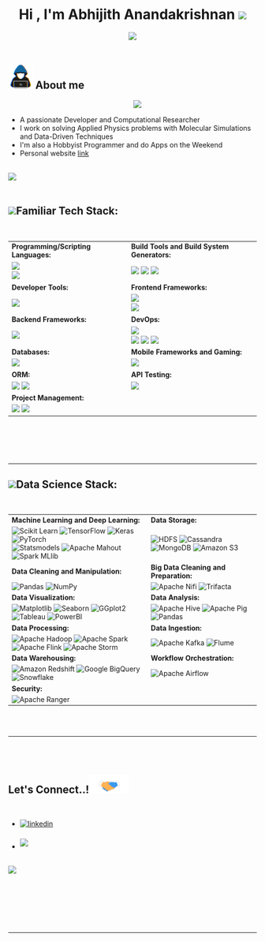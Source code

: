<h1 align="center"><b>Hi , I'm Abhijith Anandakrishnan </b><img src="https://media.giphy.com/media/hvRJCLFzcasrR4ia7z/giphy.gif" width="35"></h1>
<!--  -->
<div align="center">
  <a href="https://github.com/DenverCoder1/readme-typing-svg"><img src="https://readme-typing-svg.herokuapp.com?font=Time+New+Roman&color=cyan&size=25&center=true&vCenter=true&width=600&height=100&lines=Namaste+...&hearts;++;I'm+a+Developer;and+Computational+Scientist;Love+to+learn+new+stuffs..<3"></a>
</div>


<br>



	
## <picture><img src = "https://github.com/0xAbdulKhalid/0xAbdulKhalid/raw/main/assets/mdImages/about_me.gif" width = 50px></picture> **About me**

<picture> <img align="right" src="https://i.giphy.com/media/CrFLL3CnRpw5ddlBMm/giphy.webp" width = 250px></picture>

<br>

- A passionate Developer and Computational Researcher
- I work on solving Applied Physics problems with Molecular Simulations and Data-Driven Techniques
- I'm also a Hobbyist Programmer and do Apps on the Weekend
- Personal website [link](https://www.abhijithanandan.com)
<br><br>

<img src="https://user-images.githubusercontent.com/73097560/115834477-dbab4500-a447-11eb-908a-139a6edaec5c.gif"><br><br>



## <img src="https://media2.giphy.com/media/QssGEmpkyEOhBCb7e1/giphy.gif?cid=ecf05e47a0n3gi1bfqntqmob8g9aid1oyj2wr3ds3mg700bl&rid=giphy.gif" width ="25"><b>Familiar Tech Stack:</b>
<br>

<!-- Tech stack using html table -->
<div align="center"><table border="0">
<p align="center">
<tbody>
  <tr>
    <td><strong>Programming/Scripting Languages:</strong></td>
    <td><strong>Build Tools and Build System Generators:</strong></td>
  </tr>
  <tr>
    <td><img src="https://skillicons.dev/icons?i=c,cpp,rust,py,php,js" /><br>
    <img src="https://skillicons.dev/icons?i=bash,dart,kotlin" /></td>
    	<td><img src="https://skillicons.dev/icons?i=make,cmake,gradle"/>
    	<img src="https://skillicons.dev/icons?i=webpack"/>	
	<img src="https://cdn.jsdelivr.net/gh/devicons/devicon/icons/npm/npm-original-wordmark.svg" width="50em"/></td>
  </tr>
  <tr>
    <td><strong>Developer Tools:</strong></td>
    <td><strong>Frontend Frameworks:</strong></td>
  </tr>
  <tr>
    <td><img src="https://skillicons.dev/icons?i=vscode,neovim,git,linux,idea,androidstudio"/></td> 	
    <td><img src="https://skillicons.dev/icons?i=html,css,sass,materialui,tailwind,angular"/><br>
    <img src="https://skillicons.dev/icons?i=react,redux,threejs,nextjs"/></td>
  </tr>
  <tr>
    <td><strong>Backend Frameworks:</strong></td>
    <td><strong>DevOps:</strong></td>
  </tr>
  <tr>
    	<td><img src="https://skillicons.dev/icons?i=express,django,flask,nodejs,laravel,fastapi"/></td>
    	<td><img src="https://skillicons.dev/icons?i=docker,kubernetes,jenkins,githubactions,gitlab,nginx"/><br>
        <img src="https://cdn.jsdelivr.net/gh/devicons/devicon/icons/apache/apache-original.svg" width="50em"/>
	<img src="https://skillicons.dev/icons?i=aws,gcp,azure"/>
	<img src="https://cdn.jsdelivr.net/gh/devicons/devicon/icons/digitalocean/digitalocean-original.svg" width="50em" /></td>
  </tr>
  <tr>
    <td><strong>Databases:</strong></td>
    <td><strong>Mobile Frameworks and Gaming:</strong></td>
  </tr>
  <tr>
    	<td><img src="https://skillicons.dev/icons?i=mongodb,postgres,mysql,sqlite,redis"/></td>
    	<td><img src="https://skillicons.dev/icons?i=flutter,unity,blender"/></td>
  </tr>
  <tr>
    <td><strong>ORM:</strong></td>
    <td><strong>API Testing:</strong></td>
  </tr>
  <tr>
    	<td>
        <img src="https://skillicons.dev/icons?i=sequelize"/>
        <img src="https://cdn.jsdelivr.net/gh/devicons/devicon/icons/sqlalchemy/sqlalchemy-original.svg" width=50em />
      </td>
    	<td ><img src="https://skillicons.dev/icons?i=postman"/></td>
  </tr>
  <tr>
    <td><strong>Project Management:</strong></td>
  </tr>
  <tr>
    	<td text-align="center">
              <img src="https://cdn.jsdelivr.net/gh/devicons/devicon/icons/slack/slack-original.svg" width=50em/>
              <img src="https://cdn.jsdelivr.net/gh/devicons/devicon/icons/jira/jira-original.svg" width=50em/>
            </td>
  </tr>
</tbody>
</p>
</table></div>

<br>
<br>

<br>
<br>

-----

## <img src="https://media2.giphy.com/media/QssGEmpkyEOhBCb7e1/giphy.gif?cid=ecf05e47a0n3gi1bfqntqmob8g9aid1oyj2wr3ds3mg700bl&rid=giphy.gif" width ="25"><b>Data Science Stack:</b>
<br>

<!-- Data stack using html table -->

<div><table>
<!-- Align text to center for table -->
<p align="center">
<tbody>
  <tr>
    <td><strong>Machine Learning and Deep Learning:</strong></td>
    <td><strong> Data Storage:</strong></td>
  </tr>
  <tr>
    <td><img alt="Scikit Learn" src="https://img.shields.io/badge/Scikit_Learn-F7931E?style=for-the-badge&logo=scikit-learn&logoColor=white" />
    <img alt="TensorFlow" src="https://img.shields.io/badge/TensorFlow-FF6F00?style=for-the-badge&logo=tensorflow&logoColor=white" />
    <img alt="Keras" src="https://img.shields.io/badge/Keras-D00000?style=for-the-badge&logo=keras&logoColor=white" />
    <img alt="PyTorch" src="https://img.shields.io/badge/PyTorch-EE4C2C?style=for-the-badge&logo=pytorch&logoColor=white" /><br>
    <img alt="Statsmodels" src="https://img.shields.io/badge/Statsmodels-1F3E5A?style=for-the-badge&logo=statsmodels&logoColor=white" />
    <img alt="Apache Mahout" src="https://img.shields.io/badge/Apache_Mahout-EC552F?style=for-the-badge&logo=apachemahout&logoColor=white" />
    <img alt="Spark MLlib" src="https://img.shields.io/badge/Spark_MLlib-E25A1C?style=for-the-badge&logo=apachespark&logoColor=whit" /></td>
    <td><img alt="HDFS" src="https://img.shields.io/badge/HDFS-0A0C0D?style=for-the-badge&logo=apachehadoop&logoColor=%2366CCFF" />
    <img alt="Cassandra" src="https://img.shields.io/badge/Cassandra-b13c12?style=for-the-badge&logo=apachecassandra&logoColor=%231287B1" />
    <img alt="MongoDB" src="https://img.shields.io/badge/MongoDB-4EA94B?style=for-the-badge&logo=mongodb&logoColor=white" />
    <img alt="Amazon S3" src="https://img.shields.io/badge/Amazon_S3-FF9900?style=for-the-badge&logo=amazonaws&logoColor=white" ></td>
  </tr>
  <tr>
    <td><strong>Data Cleaning and Manipulation:</strong></td>
    <td><strong>Big Data Cleaning and Preparation:</strong></td>
  </tr>
  <tr>
    <td><img alt="Pandas" src="https://img.shields.io/badge/Pandas-150458?style=for-the-badge&logo=pandas&logoColor=white" />
            <img alt="NumPy" src="https://img.shields.io/badge/NumPy-013243?style=for-the-badge&logo=numpy&logoColor=white" /></td>
    <td><img alt="Apache Nifi" src="https://img.shields.io/badge/Apache_Nifi-0A7B83?style=for-the-badge&logo=apachenifi&logoColor=white" />
            <img alt="Trifacta" src="https://img.shields.io/badge/Trifacta-D53939?style=for-the-badge&logo=trifacta&logoColor=white" /></td>
  </tr>
  <tr>
    <td><strong>Data Visualization:</strong></td>
    <td><strong>Data Analysis:</strong></td>
  </tr>
  <tr>
    <td><img alt="Matplotlib" src="https://img.shields.io/badge/Matplotlib-11557C?style=for-the-badge&logo=matplotlib&logoColor=white" />
    <img alt="Seaborn" src="https://img.shields.io/badge/Seaborn-8A2BE2?style=for-the-badge&logo=seaborn&logoColor=white" />
    <img alt="GGplot2" src="https://img.shields.io/badge/GGplot2-FF4785?style=for-the-badge&logo=ggplot2&logoColor=white" />
    <img alt="Tableau" src="https://img.shields.io/badge/Tableau-E97627?style=for-the-badge&logo=tableau&logoColor=white" />
    <img alt="PowerBI" src="https://img.shields.io/badge/PowerBI-F2C811?style=for-the-badge&logo=powerbi&logoColor=black" /></td>
    <td><img alt="Apache Hive" src="https://img.shields.io/badge/Apache_Hive-FDEE21?style=for-the-badge&logo=apachehive&logoColor=black" />
    <img alt="Apache Pig" src="https://img.shields.io/badge/Apache_Pig-FC4B6C?style=for-the-badge&logo=apachepig&logoColor=white" />
    <img alt="Pandas" src="https://img.shields.io/badge/Pandas-150458?style=for-the-badge&logo=pandas&logoColor=white" /></td>
  </tr>
  <tr>
    <td><strong> Data Processing:</strong></td>
    <td><strong>Data Ingestion:</strong></td>
  </tr>
  <tr>
    <td><img alt="Apache Hadoop" src="https://img.shields.io/badge/Apache_Hadoop-0A0C0D?style=for-the-badge&logo=apachehadoop&logoColor=%2366CCFF" />
    <img alt="Apache Spark" src="https://img.shields.io/badge/Apache_Spark-E25A1C?style=for-the-badge&logo=apachespark&logoColor=white" />
    <img alt="Apache Flink" src="https://img.shields.io/badge/Apache_Flink-E6526F?style=for-the-badge&logo=apacheflink&logoColor=white" />
    <img alt="Apache Storm" src="https://img.shields.io/badge/Apache_Storm-5C2D91?style=for-the-badge&logo=apachestorm&logoColor=white" /></td>
    <td><img alt="Apache Kafka" src="https://img.shields.io/badge/Apache_Kafka-231F20?style=for-the-badge&logo=apachekafka&logoColor=white" />
    <img alt="Flume" src="https://img.shields.io/badge/Flume-0E76A8?style=for-the-badge&logo=flume&logoColor=white" /</td>
  </tr>
  <tr>
    <td><strong> Data Warehousing:</strong></td>
    <td><strong>Workflow Orchestration:</strong></td>
  </tr>
  <tr>
    <td><img alt="Amazon Redshift" src="https://img.shields.io/badge/Amazon_Redshift-FF9900?style=for-the-badge&logo=amazonaws&logoColor=white" />
    <img alt="Google BigQuery" src="https://img.shields.io/badge/Google_BigQuery-4285F4?style=for-the-badge&logo=googlecloud&logoColor=white" />
    <img alt="Snowflake" src="https://img.shields.io/badge/Snowflake-29B5E8?style=for-the-badge&logo=snowflake&logoColor=white" /></td>
    <td><img alt="Apache Airflow" src="https://img.shields.io/badge/Apache_Airflow-017CEE?style=for-the-badge&logo=apacheairflow&logoColor=white" /></td>
  </tr>
  <tr>
    <td><strong>Security:</strong></td>
  </tr>
  <tr>
    <td><img alt="Apache Ranger" src="https://img.shields.io/badge/Apache_Ranger-2D6B22?style=for-the-badge&logo=apacheranger&logoColor=white" /></td>
  </tr>
</tbody>
</table></div>
</p>

<!-- Tech Stack using html list -->

<!-- <p align="center"> -->
<!-- 	 -->
<!-- - **Programming/Scripting Languages**: -->

<!-- <div align="center"> -->
<!--     	<img src="https://skillicons.dev/icons?i=c,cpp,rust,py,php,js,bash,dart,kotlin" /> -->
<!-- </div> -->

<!-- <br> -->

<!-- - **Build Tools and Build System Generators**: -->

<!-- <div align="center"> -->
<!--     	<img src="https://skillicons.dev/icons?i=make,cmake,gradle"/> -->
<!--     	<img src="https://skillicons.dev/icons?i=webpack"/>	 -->
<!-- 	<img src="https://cdn.jsdelivr.net/gh/devicons/devicon/icons/npm/npm-original-wordmark.svg" width="50em"/> -->
<!-- </div> -->

<!-- <br> -->
<!--      -->
<!-- - **Developer Tools**: -->

<!-- <div align="center"> -->
<!--     	<img src="https://skillicons.dev/icons?i=vscode,neovim,git,linux,idea,androidstudio"/> -->
<!-- </div> -->

<!-- <br> -->

<!-- - **Frontend Frameworks**: -->

<!-- <div align="center"> -->
<!--     	<img src="https://skillicons.dev/icons?i=html,css,sass,materialui,tailwind,angular,react,redux,threejs,nextjs"/> -->
<!-- </div> -->

<!-- <br> -->

<!-- - **Backend Frameworks**: -->

<!-- <div align="center"> -->
<!--     	<img src="https://skillicons.dev/icons?i=express,django,flask,nodejs,laravel,fastapi"/> -->
<!-- </div> -->

<!-- <br> -->


<!-- - **DevOps**: -->

<!-- <div align="center"> -->
<!--     	<img src="https://skillicons.dev/icons?i=docker,kubernetes,jenkins,githubactions,gitlab,nginx"/> -->
<!--         <img src="https://cdn.jsdelivr.net/gh/devicons/devicon/icons/apache/apache-original.svg" width="50em"/> -->
<!-- 	<img src="https://skillicons.dev/icons?i=aws,gcp,azure"/> -->
<!-- 	<img src="https://cdn.jsdelivr.net/gh/devicons/devicon/icons/digitalocean/digitalocean-original.svg" width="50em" /> -->
<!-- </div> -->

<!-- <br> -->


<!-- - **Databases**: -->

<!-- <div align="center"> -->
<!--     	<img src="https://skillicons.dev/icons?i=mongodb,postgres,mysql,sqlite,redis"/> -->
<!-- </div> -->

<!-- <br> -->


<!-- - **Mobile Frameworks and Gaming**: -->

<!-- <div align="center"> -->
<!--     	<img src="https://skillicons.dev/icons?i=flutter,unity,blender"/> -->
<!-- </div> -->

<!-- <br> -->


<!-- - **ORM**: -->

<!-- <div align="center"> -->
<!--     	<img src="https://skillicons.dev/icons?i=sequelize"/> -->
<!--     	<img src="https://cdn.jsdelivr.net/gh/devicons/devicon/icons/sqlalchemy/sqlalchemy-original.svg" width=50em /> -->
<!-- </div> -->

<!-- <br> -->


<!-- - **API Testing**: -->

<!-- <div align="center"> -->
<!--     	<img src="https://skillicons.dev/icons?i=postman"/> -->
<!-- </div> -->

<!-- <br> -->

<!-- - **Project Management**: -->

<!-- <div align="center"> -->
<!--     	<img src="https://cdn.jsdelivr.net/gh/devicons/devicon/icons/slack/slack-original.svg" width=50em/> -->
<!-- 	<img src="https://cdn.jsdelivr.net/gh/devicons/devicon/icons/jira/jira-original.svg" width=50em/>           -->
<!-- </div> -->

<!-- <br> -->

<!-- </p> -->





<!-- Dats Stack using markdown table -->

<!-- |Data Cleaning and Manipulation:|Big Data Cleaning and Preparation:| -->
<!-- |:-----------:|:-----------:| -->
<!-- |![Pandas](https://img.shields.io/badge/Pandas-150458?style=for-the-badge&logo=pandas&logoColor=white) ![NumPy](https://img.shields.io/badge/NumPy-013243?style=for-the-badge&logo=numpy&logoColor=white)|![Apache Nifi](https://img.shields.io/badge/Apache_Nifi-0A7B83?style=for-the-badge&logo=apachenifi&logoColor=white) ![Trifacta](https://img.shields.io/badge/Trifacta-D53939?style=for-the-badge&logo=trifacta&logoColor=white)| -->

<!-- |Data Visualization:|Data Analysis:| -->
<!-- |:-----------:|:-----------:| -->
<!-- |![Matplotlib](https://img.shields.io/badge/Matplotlib-11557C?style=for-the-badge&logo=matplotlib&logoColor=white) ![Seaborn](https://img.shields.io/badge/Seaborn-8A2BE2?style=for-the-badge&logo=seaborn&logoColor=white) ![GGplot2](https://img.shields.io/badge/GGplot2-FF4785?style=for-the-badge&logo=ggplot2&logoColor=white) ![Tableau](https://img.shields.io/badge/Tableau-E97627?style=for-the-badge&logo=tableau&logoColor=white) ![PowerBI](https://img.shields.io/badge/PowerBI-F2C811?style=for-the-badge&logo=powerbi&logoColor=black) | ![Apache Hive](https://img.shields.io/badge/Apache_Hive-FDEE21?style=for-the-badge&logo=apachehive&logoColor=black) ![Apache Pig](https://img.shields.io/badge/Apache_Pig-FC4B6C?style=for-the-badge&logo=apachepig&logoColor=white) ![Pandas](https://img.shields.io/badge/Pandas-150458?style=for-the-badge&logo=pandas&logoColor=white) | -->

<!-- |Machine Learning and Deep Learning:|Data Storage:| -->
<!-- |:-----------:|:-----------:| -->
<!-- |![Scikit Learn](https://img.shields.io/badge/Scikit_Learn-F7931E?style=for-the-badge&logo=scikit-learn&logoColor=white) ![TensorFlow](https://img.shields.io/badge/TensorFlow-FF6F00?style=for-the-badge&logo=tensorflow&logoColor=white) ![Keras](https://img.shields.io/badge/Keras-D00000?style=for-the-badge&logo=keras&logoColor=white) ![PyTorch](https://img.shields.io/badge/PyTorch-EE4C2C?style=for-the-badge&logo=pytorch&logoColor=white) ![Statsmodels](https://img.shields.io/badge/Statsmodels-1F3E5A?style=for-the-badge&logo=statsmodels&logoColor=white) ![Apache Mahout](https://img.shields.io/badge/Apache_Mahout-EC552F?style=for-the-badge&logo=apachemahout&logoColor=white) ![Spark MLlib](https://img.shields.io/badge/Spark_MLlib-E25A1C?style=for-the-badge&logo=apachespark&logoColor=white)| ![HDFS](https://img.shields.io/badge/HDFS-0A0C0D?style=for-the-badge&logo=apachehadoop&logoColor=%2366CCFF) ![Cassandra](https://img.shields.io/badge/Cassandra-b13c12?style=for-the-badge&logo=apachecassandra&logoColor=%231287B1) ![MongoDB](https://img.shields.io/badge/MongoDB-4EA94B?style=for-the-badge&logo=mongodb&logoColor=white) ![Amazon S3](https://img.shields.io/badge/Amazon_S3-FF9900?style=for-the-badge&logo=amazonaws&logoColor=white)| -->

<!-- |Data Processing:|Data Ingestion:| -->
<!-- |:-----------:|:-----------:| -->
<!-- |![Apache Hadoop](https://img.shields.io/badge/Apache_Hadoop-0A0C0D?style=for-the-badge&logo=apachehadoop&logoColor=%2366CCFF) ![Apache Spark](https://img.shields.io/badge/Apache_Spark-E25A1C?style=for-the-badge&logo=apachespark&logoColor=white) ![Apache Flink](https://img.shields.io/badge/Apache_Flink-E6526F?style=for-the-badge&logo=apacheflink&logoColor=white) ![Apache Storm](https://img.shields.io/badge/Apache_Storm-5C2D91?style=for-the-badge&logo=apachestorm&logoColor=white)| ![Apache Kafka](https://img.shields.io/badge/Apache_Kafka-231F20?style=for-the-badge&logo=apachekafka&logoColor=white) ![Flume](https://img.shields.io/badge/Flume-0E76A8?style=for-the-badge&logo=flume&logoColor=white)| -->

<!-- |Data Warehousing:|Workflow Orchestration:| -->
<!-- |:-----------:|:-----------:| -->
<!-- |![Amazon Redshift](https://img.shields.io/badge/Amazon_Redshift-FF9900?style=for-the-badge&logo=amazonaws&logoColor=white) ![Google BigQuery](https://img.shields.io/badge/Google_BigQuery-4285F4?style=for-the-badge&logo=googlecloud&logoColor=white) ![Snowflake](https://img.shields.io/badge/Snowflake-29B5E8?style=for-the-badge&logo=snowflake&logoColor=white)| ![Apache Airflow](https://img.shields.io/badge/Apache_Airflow-017CEE?style=for-the-badge&logo=apacheairflow&logoColor=white)| -->

<!-- |Security:| -->
<!-- |:-----------:| -->
<!-- |![Apache Ranger](https://img.shields.io/badge/Apache_Ranger-2D6B22?style=for-the-badge&logo=apacheranger&logoColor=white)| -->


<!-- Using html list -->

<!-- **Data Cleaning and Manipulation:** -->

<!-- <img alt="Pandas" src="https://img.shields.io/badge/Pandas-150458?style=for-the-badge&logo=pandas&logoColor=white" /> -->
<!-- <img alt="NumPy" src="https://img.shields.io/badge/NumPy-013243?style=for-the-badge&logo=numpy&logoColor=white" /> -->

<!-- **Big Data Cleaning and Preparation:** -->

<!-- <img alt="Apache Nifi" src="https://img.shields.io/badge/Apache_Nifi-0A7B83?style=for-the-badge&logo=apachenifi&logoColor=white" /> -->
<!-- <img alt="Trifacta" src="https://img.shields.io/badge/Trifacta-D53939?style=for-the-badge&logo=trifacta&logoColor=white" /> -->

<!-- **Data Visualization:** -->

<!-- <img alt="Matplotlib" src="https://img.shields.io/badge/Matplotlib-11557C?style=for-the-badge&logo=matplotlib&logoColor=white" /> -->
<!-- <img alt="Seaborn" src="https://img.shields.io/badge/Seaborn-8A2BE2?style=for-the-badge&logo=seaborn&logoColor=white" /> -->
<!-- <img alt="GGplot2" src="https://img.shields.io/badge/GGplot2-FF4785?style=for-the-badge&logo=ggplot2&logoColor=white" /> -->
<!-- <img alt="Tableau" src="https://img.shields.io/badge/Tableau-E97627?style=for-the-badge&logo=tableau&logoColor=white" /> -->
<!-- <img alt="PowerBI" src="https://img.shields.io/badge/PowerBI-F2C811?style=for-the-badge&logo=powerbi&logoColor=black" /> -->

<!-- **Data Analysis:** -->

<!-- <img alt="Apache Hive" src="https://img.shields.io/badge/Apache_Hive-FDEE21?style=for-the-badge&logo=apachehive&logoColor=black" /> -->
<!-- <img alt="Apache Pig" src="https://img.shields.io/badge/Apache_Pig-FC4B6C?style=for-the-badge&logo=apachepig&logoColor=white" /> -->
<!-- <img alt="Pandas" src="https://img.shields.io/badge/Pandas-150458?style=for-the-badge&logo=pandas&logoColor=white" /> -->

<!-- **Machine Learning and Deep Learning:** -->

<!-- <img alt="Scikit Learn" src="https://img.shields.io/badge/Scikit_Learn-F7931E?style=for-the-badge&logo=scikit-learn&logoColor=white" /> -->
<!-- <img alt="TensorFlow" src="https://img.shields.io/badge/TensorFlow-FF6F00?style=for-the-badge&logo=tensorflow&logoColor=white" /> -->
<!-- <img alt="Keras" src="https://img.shields.io/badge/Keras-D00000?style=for-the-badge&logo=keras&logoColor=white" /> -->
<!-- <img alt="PyTorch" src="https://img.shields.io/badge/PyTorch-EE4C2C?style=for-the-badge&logo=pytorch&logoColor=white" /> -->
<!-- <img alt="Statsmodels" src="https://img.shields.io/badge/Statsmodels-1F3E5A?style=for-the-badge&logo=statsmodels&logoColor=white" /> -->
<!-- <img alt="Apache Mahout" src="https://img.shields.io/badge/Apache_Mahout-EC552F?style=for-the-badge&logo=apachemahout&logoColor=white" /> -->
<!-- <img alt="Spark MLlib" src="https://img.shields.io/badge/Spark_MLlib-E25A1C?style=for-the-badge&logo=apachespark&logoColor=white" /> -->

<!-- **Data Storage:** -->

<!-- <img alt="HDFS" src="https://img.shields.io/badge/HDFS-0A0C0D?style=for-the-badge&logo=apachehadoop&logoColor=%2366CCFF" /> -->
<!-- <img alt="Cassandra" src="https://img.shields.io/badge/Cassandra-b13c12?style=for-the-badge&logo=apachecassandra&logoColor=%231287B1" /> -->
<!-- <img alt="MongoDB" src="https://img.shields.io/badge/MongoDB-4EA94B?style=for-the-badge&logo=mongodb&logoColor=white" /> -->
<!-- <img alt="Amazon S3" src="https://img.shields.io/badge/Amazon_S3-FF9900?style=for-the-badge&logo=amazonaws&logoColor=white" /> -->

<!-- **Data Processing:** -->

<!-- <img alt="Apache Hadoop" src="https://img.shields.io/badge/Apache_Hadoop-0A0C0D?style=for-the-badge&logo=apachehadoop&logoColor=%2366CCFF" /> -->
<!-- <img alt="Apache Spark" src="https://img.shields.io/badge/Apache_Spark-E25A1C?style=for-the-badge&logo=apachespark&logoColor=white" /> -->
<!-- <img alt="Apache Flink" src="https://img.shields.io/badge/Apache_Flink-E6526F?style=for-the-badge&logo=apacheflink&logoColor=white" /> -->
<!-- <img alt="Apache Storm" src="https://img.shields.io/badge/Apache_Storm-5C2D91?style=for-the-badge&logo=apachestorm&logoColor=white" /> -->

<!-- **Data Ingestion:** -->

<!-- <img alt="Apache Kafka" src="https://img.shields.io/badge/Apache_Kafka-231F20?style=for-the-badge&logo=apachekafka&logoColor=white" /> -->
<!-- <img alt="Flume" src="https://img.shields.io/badge/Flume-0E76A8?style=for-the-badge&logo=flume&logoColor=white" /> -->

<!-- **Data Warehousing:** -->

<!-- <img alt="Amazon Redshift" src="https://img.shields.io/badge/Amazon_Redshift-FF9900?style=for-the-badge&logo=amazonaws&logoColor=white" /> -->
<!-- <img alt="Google BigQuery" src="https://img.shields.io/badge/Google_BigQuery-4285F4?style=for-the-badge&logo=googlecloud&logoColor=white" /> -->
<!-- <img alt="Snowflake" src="https://img.shields.io/badge/Snowflake-29B5E8?style=for-the-badge&logo=snowflake&logoColor=white" /> -->

<!-- **Workflow Orchestration:** -->

<!-- <img alt="Apache Airflow" src="https://img.shields.io/badge/Apache_Airflow-017CEE?style=for-the-badge&logo=apacheairflow&logoColor=white" /> -->

<!-- **Security:** -->

<!-- <img alt="Apache Ranger" src="https://img.shields.io/badge/Apache_Ranger-2D6B22?style=for-the-badge&logo=apacheranger&logoColor=white" /> -->


<!-- Using markdown list -->

<!-- - **Data Cleaning and Manipulation:** -->

<!--   ![Pandas](https://img.shields.io/badge/Pandas-150458?style=for-the-badge&logo=pandas&logoColor=white) -->
<!--   ![NumPy](https://img.shields.io/badge/NumPy-013243?style=for-the-badge&logo=numpy&logoColor=white) -->
<!--    -->
<!-- - **Big Data Cleaning and Preparation:** -->

<!--   ![Apache Nifi](https://img.shields.io/badge/Apache_Nifi-0A7B83?style=for-the-badge&logo=apachenifi&logoColor=white) -->
<!--   ![Trifacta](https://img.shields.io/badge/Trifacta-D53939?style=for-the-badge&logo=trifacta&logoColor=white) -->

<!-- - **Data Visualization:** -->

<!--   ![Matplotlib](https://img.shields.io/badge/Matplotlib-11557C?style=for-the-badge&logo=matplotlib&logoColor=white) -->
<!--   ![Seaborn](https://img.shields.io/badge/Seaborn-8A2BE2?style=for-the-badge&logo=seaborn&logoColor=white) -->
<!--   ![GGplot2](https://img.shields.io/badge/GGplot2-FF4785?style=for-the-badge&logo=ggplot2&logoColor=white) -->
<!--   ![Tableau](https://img.shields.io/badge/Tableau-E97627?style=for-the-badge&logo=tableau&logoColor=white) -->
<!--   ![PowerBI](https://img.shields.io/badge/PowerBI-F2C811?style=for-the-badge&logo=powerbi&logoColor=black) -->

<!--    -->
<!-- - **Data Analysis:** -->

<!--   ![Apache Hive](https://img.shields.io/badge/Apache_Hive-FDEE21?style=for-the-badge&logo=apachehive&logoColor=black) -->
<!--   ![Apache Pig](https://img.shields.io/badge/Apache_Pig-FC4B6C?style=for-the-badge&logo=apachepig&logoColor=white) -->
<!--   ![Pandas](https://img.shields.io/badge/Pandas-150458?style=for-the-badge&logo=pandas&logoColor=white) -->

<!-- - **Machine Learning and Deep Learning:** -->

<!--   ![Scikit Learn](https://img.shields.io/badge/Scikit_Learn-F7931E?style=for-the-badge&logo=scikit-learn&logoColor=white) -->
<!--   ![TensorFlow](https://img.shields.io/badge/TensorFlow-FF6F00?style=for-the-badge&logo=tensorflow&logoColor=white) -->
<!--   ![Keras](https://img.shields.io/badge/Keras-D00000?style=for-the-badge&logo=keras&logoColor=white) -->
<!--   ![PyTorch](https://img.shields.io/badge/PyTorch-EE4C2C?style=for-the-badge&logo=pytorch&logoColor=white) -->
<!--   ![Statsmodels](https://img.shields.io/badge/Statsmodels-1F3E5A?style=for-the-badge&logo=statsmodels&logoColor=white) -->
<!--   ![Apache Mahout](https://img.shields.io/badge/Apache_Mahout-EC552F?style=for-the-badge&logo=apachemahout&logoColor=white) -->
<!--   ![Spark MLlib](https://img.shields.io/badge/Spark_MLlib-E25A1C?style=for-the-badge&logo=apachespark&logoColor=white) -->

<!-- - **Data Storage:** -->

<!--   ![HDFS](https://img.shields.io/badge/HDFS-0A0C0D?style=for-the-badge&logo=apachehadoop&logoColor=%2366CCFF) -->
<!--   ![Cassandra](https://img.shields.io/badge/Cassandra-b13c12?style=for-the-badge&logo=apachecassandra&logoColor=%231287B1) -->
<!--   ![MongoDB](https://img.shields.io/badge/MongoDB-4EA94B?style=for-the-badge&logo=mongodb&logoColor=white) -->
<!--   ![Amazon S3](https://img.shields.io/badge/Amazon_S3-FF9900?style=for-the-badge&logo=amazonaws&logoColor=white) -->

<!-- - **Data Processing:** -->

<!--   ![Apache Hadoop](https://img.shields.io/badge/Apache_Hadoop-0A0C0D?style=for-the-badge&logo=apachehadoop&logoColor=%2366CCFF) -->
<!--   ![Apache Spark](https://img.shields.io/badge/Apache_Spark-E25A1C?style=for-the-badge&logo=apachespark&logoColor=white) -->
<!--   ![Apache Flink](https://img.shields.io/badge/Apache_Flink-E6526F?style=for-the-badge&logo=apacheflink&logoColor=white) -->
<!--   ![Apache Storm](https://img.shields.io/badge/Apache_Storm-5C2D91?style=for-the-badge&logo=apachestorm&logoColor=white) -->

<!-- - **Data Ingestion:** -->

<!--   ![Apache Kafka](https://img.shields.io/badge/Apache_Kafka-231F20?style=for-the-badge&logo=apachekafka&logoColor=white) -->
<!--   ![Flume](https://img.shields.io/badge/Flume-0E76A8?style=for-the-badge&logo=flume&logoColor=white) -->

<!-- - **Data Warehousing:** -->

<!--   ![Amazon Redshift](https://img.shields.io/badge/Amazon_Redshift-FF9900?style=for-the-badge&logo=amazonaws&logoColor=white) -->
<!--   ![Google BigQuery](https://img.shields.io/badge/Google_BigQuery-4285F4?style=for-the-badge&logo=googlecloud&logoColor=white) -->
<!--   ![Snowflake](https://img.shields.io/badge/Snowflake-29B5E8?style=for-the-badge&logo=snowflake&logoColor=white) -->

<!-- - **Workflow Orchestration:** -->

<!--   ![Apache Airflow](https://img.shields.io/badge/Apache_Airflow-017CEE?style=for-the-badge&logo=apacheairflow&logoColor=white) -->

<!-- - **Security:** -->

<!--   ![Apache Ranger](https://img.shields.io/badge/Apache_Ranger-2D6B22?style=for-the-badge&logo=apacheranger&logoColor=white) -->


<br>
<br>

-----

<br>
<br>

## <b> Let's Connect..!</b><img src="https://github.com/0xAbdulKhalid/0xAbdulKhalid/raw/main/assets/mdImages/handshake.gif" width ="80">
<br>
<div align='left'>

<ul>

<li>
<a href="www.linkedin.com/in/abhijithanandan" target="_blank">
<img src="https://img.shields.io/badge/linkedin:  abhijith-%2300acee.svg?color=405DE6&style=for-the-badge&logo=linkedin&logoColor=white" alt=linkedin style="margin-bottom: 5px;"/>
</a>
</li>

<br>


<li>
<a href="mailto:anandakrishnanabhijith@gmail.com" target="_blank">
<img src="https://img.shields.io/badge/gmail:  abhijith-%23EA4335.svg?style=for-the-badge&logo=gmail&logoColor=white" t=mail style="margin-bottom: 5px;" />
</a>
</li>
	
</ul>
</div>

<br>
<img src="https://user-images.githubusercontent.com/73097560/115834477-dbab4500-a447-11eb-908a-139a6edaec5c.gif">
<br>
<br>
<br>

<div align='center'>

</div>
<br>
<br>
<br>
<br>

---

<br>
